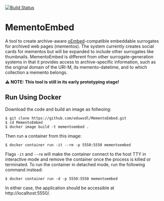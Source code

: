 [![Build Status](https://travis-ci.org/oduwsdl/MementoEmbed.svg?branch=master)](https://travis-ci.org/oduwsdl/MementoEmbed)

# MementoEmbed

A tool to create archive-aware [oEmbed](https://oembed.com/)-compatible embeddable surrogates for archived web pages (mementos). The system currently creates social cards for mementos but will be expanded to include other surrogates like thumbnails. MementoEmbed is different from other surrogate-generation systems in that it provides access to archive-specific information, such as the original domain of the URI-M, its memento-datetime, and to which collection a memento belongs.

**⚠️ NOTE: This tool is still in its early prototyping stage!**

## Run Using Docker

Download the code and build an image as follwoing:

```
$ git clone https://github.com/oduwsdl/MementoEmbed.git
$ cd MementoEmbed
$ docker image build -t mementoembed .
```

Then run a container from this image:

```
$ docker container run -it --rm -p 5550:5550 mementoembed
```

Flags `-it` and `--rm` will make the container connect to the host TTY in interactive mode and remove the container once the process is killed or terminated.
To run the container in detached mode, run the following command instead:

```
$ docker container run -d -p 5550:5550 mementoembed
```

In either case, the application should be accessible at http://localhost:5550/.
